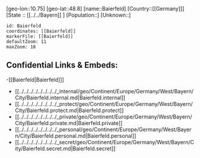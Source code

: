 ﻿---
location: [48.8,10.75]
mapzoom: [7,12] 
mapmarker: city 
type: City
tags:
- geo/City


SpocWebEntityId: 28988
isDeleted: false
confidential: public

---
[geo-lon::10.75]
[geo-lat::48.8]
[name::Baierfeld]
[Country::[[Germany]]]
[State :: [[../../Bayern]] ]
[Population::]
[Unknown::]


```leaflet
id: Baierfeld
coordinates: [[Baierfeld]]
markerFile: [[Baierfeld]]
defaultZoom: 11 
maxZoom: 18
```


## Confidential Links & Embeds: 
-[[Baierfeld|Baierfeld]]] 
- [[../../../../../../../../_internal/geo/Continent/Europe/Germany/West/Bayern/City/Baierfeld.internal.md|Baierfeld.internal]] 
- [[../../../../../../../../_protect/geo/Continent/Europe/Germany/West/Bayern/City/Baierfeld.protect.md|Baierfeld.protect]] 
- [[../../../../../../../../_private/geo/Continent/Europe/Germany/West/Bayern/City/Baierfeld.private.md|Baierfeld.private]] 
- [[../../../../../../../../_personal/geo/Continent/Europe/Germany/West/Bayern/City/Baierfeld.personal.md|Baierfeld.personal]] 
- [[../../../../../../../../_secret/geo/Continent/Europe/Germany/West/Bayern/City/Baierfeld.secret.md|Baierfeld.secret]] 
